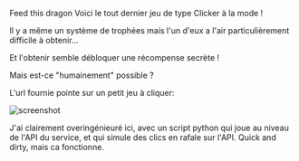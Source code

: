 Feed this dragon
Voici le tout dernier jeu de type Clicker à la mode !

Il y a même un système de trophées mais l'un d'eux a l'air particulièrement difficile à obtenir...

Et l'obtenir semble débloquer une récompense secrète !

Mais est-ce "humainement" possible ?

L'url fournie pointe sur un petit jeu à cliquer:


![screenshot](https://github.com/VUIBERTAlexis/CTF-Writeups/assets/105975169/5f9cdca3-d16b-4712-bada-30a07df09241)



J'ai clairement overingénieuré ici, avec un script python qui joue au niveau de l'API du service, et qui simule des clics en rafale sur l'API. Quick and dirty, mais ca fonctionne.
